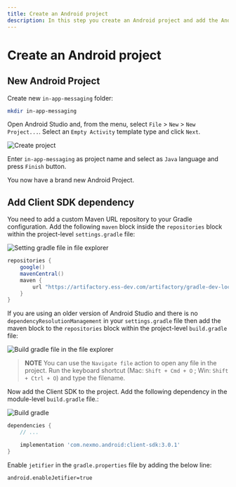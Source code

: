 ```yaml
---
title: Create an Android project
description: In this step you create an Android project and add the Android Client SDK library.
---
```


# Create an Android project
## New Android Project

Create new `in-app-messaging` folder:

```bash
mkdir in-app-messaging
```

Open Android Studio and, from the menu, select `File` > `New` > `New Project...`. Select an `Empty Activity` template type and click `Next`.

![Create project](/screenshots/tutorials/client-sdk/android-shared/create-project-empty-activity.png)

Enter `in-app-messaging` as project name and select as `Java` language and press `Finish` button.

You now have a brand new Android Project.

## Add Client SDK dependency

You need to add a custom Maven URL repository to your Gradle configuration. Add the following `maven` block inside the `repositories` block within the project-level `settings.gradle` file:

![Setting gradle file in file explorer](/screenshots/tutorials/client-sdk/android-shared/settings-gradle-file.png)

```groovy
repositories {
    google()
    mavenCentral()
    maven {
        url "https://artifactory.ess-dev.com/artifactory/gradle-dev-local"
    }
}
```

If you are using an older version of Android Studio and there is no `dependencyResolutionManagement` in your `settings.gradle` file then add the maven block to the `repositories` block within the project-level `build.gradle` file:

![Build gradle file in the file explorer](/screenshots/tutorials/client-sdk/android-shared/project-level-build-gradle-file.png)

> **NOTE** You can use the `Navigate file` action to open any file in the project. Run the keyboard shortcut (Mac: `Shift + Cmd + O` ; Win: `Shift + Ctrl + O`) and type the filename.

Now add the Client SDK to the project. Add the following dependency in the module-level `build.gradle` file.:

![Build gradle](/screenshots/tutorials/client-sdk/android-shared/module-level-build-gradle-file.png)

```groovy
dependencies {
    // ...

    implementation 'com.nexmo.android:client-sdk:3.0.1'
}
```

Enable `jetifier` in the `gradle.properties` file by adding the below line:
```
android.enableJetifier=true
```

